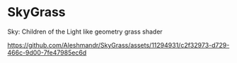 # SkyGrass
Sky: Children of the Light like geometry grass shader

https://github.com/Aleshmandr/SkyGrass/assets/11294931/c2f32973-d729-466c-9d00-7fe47985ec6d

